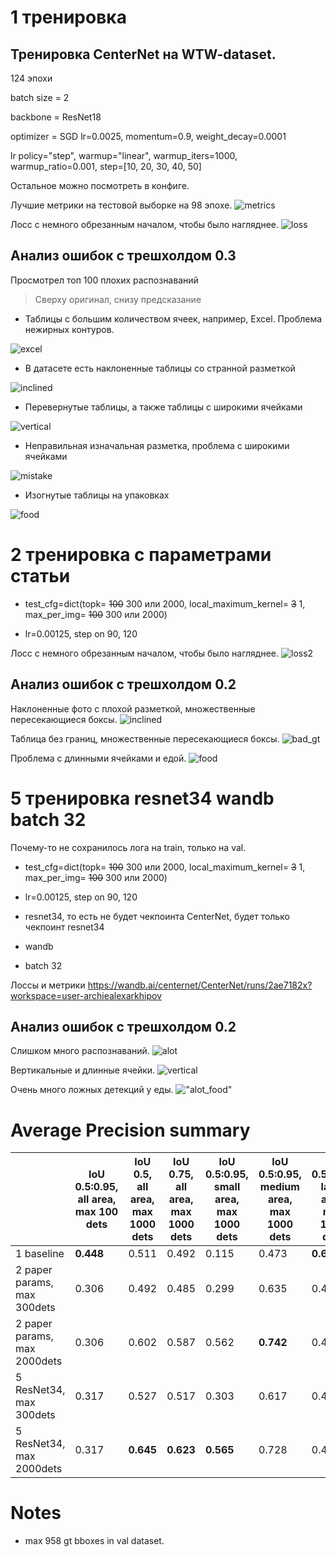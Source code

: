 # 1 тренировка

## Тренировка CenterNet на WTW-dataset.

124 эпохи

batch size = 2

backbone = ResNet18

optimizer = SGD lr=0.0025, momentum=0.9, weight_decay=0.0001

lr policy="step", warmup="linear", warmup_iters=1000, warmup_ratio=0.001, step=[10, 20, 30, 40, 50]

Остальное можно посмотреть в конфиге.

Лучшие метрики на тестовой выборке на 98 эпохе.
![metrics](imgs/metrics.jpg "metrics")

Лосс с немного обрезанным началом, чтобы было нагляднее.
![loss](imgs/loss.png "loss")

## Анализ ошибок с трешхолдом 0.3

Просмотрел топ 100 плохих распознаваний

> Сверху оригинал, снизу предсказание

* Таблицы с большим количеством ячеек, например, Excel. Проблема нежирных контуров.

![excel](bad_predictions/0abd8c28799d176daf5839a227811b035fbf10a3_0.079.jpg "excel")

* В датасете есть наклоненные таблицы со странной разметкой

![inclined](bad_predictions/70ec95725913a2d9576a8111e6511551e7bc5583_0.087.jpg "inclined")

* Перевернутые таблицы, а также таблицы с широкими ячейками

![vertical](bad_predictions/20200211201300234803-0_0.026.jpg "vertical")

* Неправильная изначальная разметка, проблема с широкими ячейками

![mistake](bad_predictions/IMG_0437_0.0.jpg "mistake")

* Изогнутые таблицы на упаковках

![food](bad_predictions/mit_google_image_search-10918758-b817d0b82d29e438aaaae3564949d79628b6f4ee_0.0.jpg "food")

# 2 тренировка с параметрами статьи

* test_cfg=dict(topk= ~~100~~ 300 или 2000, local_maximum_kernel= ~~3~~ 1, max_per_img= ~~100~~ 300 или 2000)

* lr=0.00125, step on 90, 120

Лосс с немного обрезанным началом, чтобы было нагляднее.
![loss2](imgs/loss2.png "loss2")

## Анализ ошибок с трешхолдом 0.2

Наклоненные фото с плохой разметкой, множественные пересекающиеся боксы.
![inclined](bad_predictions/70ec95725913a2d9576a8111e6511551e7bc5583_0.021.jpg "inclined")

Таблица без границ, множественные пересекающиеся боксы.
![bad_gt](bad_predictions/a685fd5ae2a72df781f68a4acc808e087954fbfd_0.062.jpg "bad_gt")

Проблема с длинными ячейками и едой.
![food](bad_predictions/mit_google_image_search-10918758-b341ccf7117460c2ab4ed111422e6b8b90d15e41_0.038.jpg "food")
# 5 тренировка resnet34 wandb batch 32

Почему-то не сохранилось лога на train, только на val. 
* test_cfg=dict(topk= ~~100~~ 300 или 2000, local_maximum_kernel= ~~3~~ 1, max_per_img= ~~100~~ 300 или 2000)
* lr=0.00125, step on 90, 120

* resnet34, то есть не будет чекпоинта CenterNet, будет только чекпоинт resnet34 
* wandb 
* batch 32


 Лоссы и метрики https://wandb.ai/centernet/CenterNet/runs/2ae7182x?workspace=user-archiealexarkhipov

## Анализ ошибок с трешхолдом 0.2
Слишком много распознаваний.
![alot](bad_predictions/IMG_0521_0.0.jpg "alot")

Вертикальные и длинные ячейки.
![vertical](bad_predictions/O1CN01nPW7wG1W6VOIVhZ8k_!!6000000002739-0-lxb_0.008.jpg "vertical")

Очень много ложных детекций у еды.
!["alot_food"](bad_predictions/table_spider_00170_0.0.jpg "alot_food")
# Average Precision summary

|                | IoU 0.5:0.95, all area, max 100 dets | IoU 0.5, all area, max 1000 dets | IoU 0.75, all area, max 1000 dets | IoU 0.5:0.95, **small** area, max 1000 dets | IoU 0.5:0.95, medium area, max 1000 dets | IoU 0.5:0.95, large area, max 1000 dets |
|----------------|--------------------------------------|----------------------------------|-----------------------------------|---------------------------------------------|------------------------------------------|-----------------------------------------|
| 1 baseline     | **0.448**                            | 0.511                            | 0.492                         | 0.115                                       | 0.473                                    | **0.651**                               |
| 2 paper params, max 300dets | 0.306                                | 0.492                            | 0.485                             | 0.299                                       | 0.635                              | 0.437                                   |
| 2 paper params, max 2000dets | 0.306 | 0.602 | 0.587 | 0.562 | **0.742** | 0.443 |
| 5 ResNet34, max 300dets    | 0.317                                | 0.527                        | 0.517                             | 0.303                                   | 0.617                                    | 0.43                                    |
| 5 ResNet34, max 2000dets | 0.317 | **0.645** | **0.623** | **0.565** | 0.728 | 0.437 |


# Notes
* max 958 gt bboxes in val dataset.